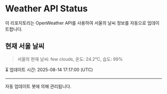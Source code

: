 
# Weather API Status

이 리포지토리는 OpenWeather API를 사용하여 서울의 날씨 정보를 자동으로 업데이트합니다.

## 현재 서울 날씨
> 서울의 현재 날씨: few clouds, 온도: 24.2°C, 습도: 99%

⏳ 업데이트 시간: 2025-08-14 17:17:00 (UTC)

---
자동 업데이트 봇에 의해 관리됩니다.
